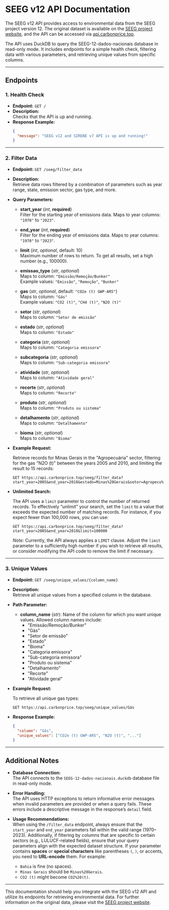 # SEEG v12 API Documentation

The SEEG v12 API provides access to environmental data from the SEEG project version 12. The original dataset is available on the [SEEG project website](https://seeg.eco.br/linha/), and the API can be accessed via [api.carbonprice.top](https://api.carbonprice.top).

The API uses DuckDB to query the SEEG-12-dados-nacionais database in read-only mode. It includes endpoints for a simple health check, filtering data with various parameters, and retrieving unique values from specific columns.

---

## Endpoints

### 1. Health Check

- **Endpoint:** `GET /`
- **Description:**  
  Checks that the API is up and running.
- **Response Example:**
  ```json
  {
    "message": "SEEG v12 and SIRENE v7 API is up and running!"
  }
  ```

---

### 2. Filter Data

- **Endpoint:** `GET /seeg/filter_data`
- **Description:**  
  Retrieve data rows filtered by a combination of parameters such as year range, state, emission sector, gas type, and more.

- **Query Parameters:**
  - **start_year** (*int*, **required**)  
    Filter for the starting year of emissions data. Maps to year columns: `"1970"` to `"2023"`.
  
  - **end_year** (*int*, **required**)  
    Filter for the ending year of emissions data. Maps to year columns: `"1970"` to `"2023"`.
  
  - **limit** (*int*, *optional*, default: 10)  
    Maximum number of rows to return. To get all results, set a high number (e.g., 100000).
  
  - **emissao_type** (*str*, *optional*)  
    Maps to column: `"Emissão/Remoção/Bunker"`  
    Example values: `"Emissão"`, `"Remoção"`, `"Bunker"`
  
  - **gas** (*str*, *optional*, default: `"CO2e (t) GWP-AR5"`)  
    Maps to column: `"Gás"`  
    Example values: `"CO2 (t)"`, `"CH4 (t)"`, `"N2O (t)"`
  
  - **setor** (*str*, *optional*)  
    Maps to column: `"Setor de emissão"`
  
  - **estado** (*str*, *optional*)  
    Maps to column: `"Estado"`
  
  - **categoria** (*str*, *optional*)  
    Maps to column: `"Categoria emissora"`
  
  - **subcategoria** (*str*, *optional*)  
    Maps to column: `"Sub-categoria emissora"`
  
  - **atividade** (*str*, *optional*)  
    Maps to column: `"Atividade geral"`
  
  - **recorte** (*str*, *optional*)  
    Maps to column: `"Recorte"`
  
  - **produto** (*str*, *optional*)  
    Maps to column: `"Produto ou sistema"`
  
  - **detalhamento** (*str*, *optional*)  
    Maps to column: `"Detalhamento"`
  
  - **bioma** (*str*, *optional*)  
    Maps to column: `"Bioma"`

- **Example Request:**

  Retrieve records for Minas Gerais in the "Agropecuária" sector, filtering for the gas "N2O (t)" between the years 2005 and 2010, and limiting the result to 15 records:
  
  ```
  GET https://api.carbonprice.top/seeg/filter_data?start_year=2005&end_year=2010&estado=Minas%20Gerais&setor=Agropecu%C3%A1ria&gas=N2O%20(t)&limit=15
  ```

- **Unlimited Search:**

  The API uses a `limit` parameter to control the number of returned records. To effectively “unlimit” your search, set the `limit` to a value that exceeds the expected number of matching records. For instance, if you expect fewer than 100,000 rows, you can use:
  
  ```
  GET https://api.carbonprice.top/seeg/filter_data?start_year=2005&end_year=2010&limit=100000
  ```
  
  *Note:* Currently, the API always applies a `LIMIT` clause. Adjust the `limit` parameter to a sufficiently high number if you wish to retrieve all results, or consider modifying the API code to remove the limit if necessary.

---

### 3. Unique Values

- **Endpoint:** `GET /seeg/unique_values/{column_name}`
- **Description:**  
  Retrieve all unique values from a specified column in the database.
  
- **Path Parameter:**
  - **column_name** (*str*): Name of the column for which you want unique values. Allowed column names include:
    - "Emissão/Remoção/Bunker"
    - "Gás"
    - "Setor de emissão"
    - "Estado"
    - "Bioma"
    - "Categoria emissora"
    - "Sub-categoria emissora"
    - "Produto ou sistema"
    - "Detalhamento"
    - "Recorte"
    - "Atividade geral"

- **Example Request:**

  To retrieve all unique gas types:
  
  ```
  GET https://api.carbonprice.top/seeg/unique_values/Gás
  ```
  
- **Response Example:**
  ```json
  {
    "column": "Gás",
    "unique_values": ["CO2e (t) GWP-AR5", "N2O (t)", "..."]
  }
  ```

---

## Additional Notes

- **Database Connection:**  
  The API connects to the `SEEG-12-dados-nacionais.duckdb` database file in read-only mode.

- **Error Handling:**  
  The API uses HTTP exceptions to return informative error messages when invalid parameters are provided or when a query fails. These errors include a descriptive message in the response’s `detail` field.

- **Usage Recommendations:**  
  When using the `/filter_data` endpoint, always ensure that the `start_year` and `end_year` parameters fall within the valid range (1970–2023). Additionally, if filtering by columns that are specific to certain sectors (e.g., LULUCF-related fields), ensure that your query parameters align with the expected dataset structure.
  If your parameter contains **spaces** or **special characters** like parentheses `(`, `)`, or accents, you need to **URL-encode** them. For example:  
  - `Bahia` is fine (no spaces).  
  - `Minas Gerais` should be `Minas%20Gerais`.  
  - `CO2 (t)` might become `CO2%20(t)`.

---

This documentation should help you integrate with the SEEG v12 API and utilize its endpoints for retrieving environmental data. For further information on the original data, please visit the [SEEG project website](https://seeg.eco.br/linha/).
